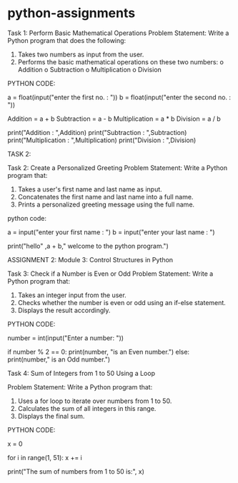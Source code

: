 # python-assignments

Task 1: Perform Basic Mathematical Operations
Problem Statement: Write a Python program that does the following:
1.  Takes two numbers as input from the user.
2.  Performs the basic mathematical operations on these two numbers:
o	Addition
o	Subtraction
o	Multiplication
o	Division



PYTHON CODE:

a = float(input("enter the first no. : "))
b = float(input("enter the second no. : "))

Addition = a + b
Subtraction = a - b
Multiplication = a * b
Division = a / b

print("Addition : ",Addition)
print("Subtraction : ",Subtraction)
print("Multiplication : ",Multiplication)
print("Division : ",Division)



TASK 2:

Task 2: Create a Personalized Greeting
Problem Statement: Write a Python program that:
1.  Takes a user's first name and last name as input.
2.  Concatenates the first name and last name into a full name.
3.  Prints a personalized greeting message using the full name.




python code:


a = input("enter your first name : ")
b = input("enter your last name : ")

print("hello" ,a +  b," welcome to the python program.")






ASSIGNMENT 2:
Module 3: Control Structures in Python


Task 3: Check if a Number is Even or Odd
Problem Statement:  Write a Python program that:
1. 	Takes an integer input from the user.
2. 	Checks whether the number is even or odd using an if-else statement.
3. 	Displays the result accordingly.




PYTHON CODE:

number = int(input("Enter a number: "))

if number % 2 == 0:
    print(number, "is an Even number.")
else:
    print(number," is an Odd number.")



Task 4: Sum of Integers from 1 to 50 Using a Loop
 
Problem Statement: Write a Python program that:
1.   Uses a for loop to iterate over numbers from 1 to 50.
2.   Calculates the sum of all integers in this range.
3.   Displays the final sum.


PYTHON CODE:

x = 0

for i in range(1, 51):
    x += i  

print("The sum of numbers from 1 to 50 is:", x)




















